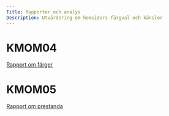 ```yaml
---
Title: Rapporter och analys
Description: Utvärdering om hemsidors färgval och känslor
---
```


# KMOM04

<a href="%base_url%?analysis/01_colors">Rapport om färger</a>

# KMOM05

<a href="%base_url%?analysis/02_load">Rapport om prestanda</a>